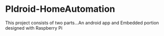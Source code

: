 PIdroid-HomeAutomation
======================

This project consists of two parts...An android app and Embedded portion designed with Raspberry Pi
